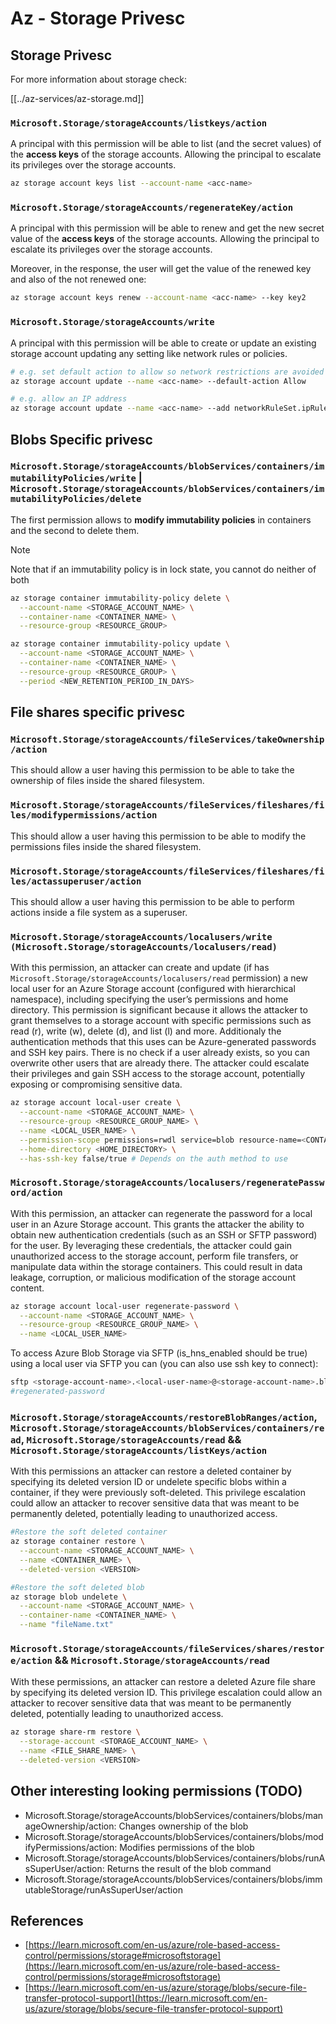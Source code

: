 # Az - Storage Privesc

## Storage Privesc

For more information about storage check:

[[../az-services/az-storage.md]]

### `Microsoft.Storage/storageAccounts/listkeys/action`

A principal with this permission will be able to list (and the secret values) of the **access keys** of the storage accounts. Allowing the principal to escalate its privileges over the storage accounts.

```bash
az storage account keys list --account-name <acc-name>
```

### `Microsoft.Storage/storageAccounts/regenerateKey/action`

A principal with this permission will be able to renew and get the new secret value of the **access keys** of the storage accounts. Allowing the principal to escalate its privileges over the storage accounts.

Moreover, in the response, the user will get the value of the renewed key and also of the not renewed one:

```bash
az storage account keys renew --account-name <acc-name> --key key2
```

### `Microsoft.Storage/storageAccounts/write`

A principal with this permission will be able to create or update an existing storage account updating any setting like network rules or policies.

```bash
# e.g. set default action to allow so network restrictions are avoided
az storage account update --name <acc-name> --default-action Allow

# e.g. allow an IP address
az storage account update --name <acc-name> --add networkRuleSet.ipRules value=<ip-address>
```

## Blobs Specific privesc

### `Microsoft.Storage/storageAccounts/blobServices/containers/immutabilityPolicies/write` | `Microsoft.Storage/storageAccounts/blobServices/containers/immutabilityPolicies/delete`

The first permission allows to **modify immutability policies** in containers and the second to delete them.

> [!NOTE]
> Note that if an immutability policy is in lock state, you cannot do neither of both

```bash
az storage container immutability-policy delete \
  --account-name <STORAGE_ACCOUNT_NAME> \
  --container-name <CONTAINER_NAME> \
  --resource-group <RESOURCE_GROUP>

az storage container immutability-policy update \
  --account-name <STORAGE_ACCOUNT_NAME> \
  --container-name <CONTAINER_NAME> \
  --resource-group <RESOURCE_GROUP> \
  --period <NEW_RETENTION_PERIOD_IN_DAYS>
```

## File shares specific privesc

### `Microsoft.Storage/storageAccounts/fileServices/takeOwnership/action`

This should allow a user having this permission to be able to take the ownership of files inside the shared filesystem.

### `Microsoft.Storage/storageAccounts/fileServices/fileshares/files/modifypermissions/action`

This should allow a user having this permission to be able to modify the permissions files inside the shared filesystem.

### `Microsoft.Storage/storageAccounts/fileServices/fileshares/files/actassuperuser/action`

This should allow a user having this permission to be able to perform actions inside a file system as a superuser.

### `Microsoft.Storage/storageAccounts/localusers/write (Microsoft.Storage/storageAccounts/localusers/read)`

With this permission, an attacker can create and update (if has `Microsoft.Storage/storageAccounts/localusers/read` permission) a new local user for an Azure Storage account (configured with hierarchical namespace), including specifying the user’s permissions and home directory. This permission is significant because it allows the attacker to grant themselves to a storage account with specific permissions such as read (r), write (w), delete (d), and list (l) and more. Additionaly the authentication methods that this uses can be Azure-generated passwords and SSH key pairs. There is no check if a user already exists, so you can overwrite other users that are already there. The attacker could escalate their privileges and gain SSH access to the storage account, potentially exposing or compromising sensitive data.

```bash
az storage account local-user create \
  --account-name <STORAGE_ACCOUNT_NAME> \
  --resource-group <RESOURCE_GROUP_NAME> \
  --name <LOCAL_USER_NAME> \
  --permission-scope permissions=rwdl service=blob resource-name=<CONTAINER_NAME> \
  --home-directory <HOME_DIRECTORY> \
  --has-ssh-key false/true # Depends on the auth method to use
```

### `Microsoft.Storage/storageAccounts/localusers/regeneratePassword/action`

With this permission, an attacker can regenerate the password for a local user in an Azure Storage account. This grants the attacker the ability to obtain new authentication credentials (such as an SSH or SFTP password) for the user. By leveraging these credentials, the attacker could gain unauthorized access to the storage account, perform file transfers, or manipulate data within the storage containers. This could result in data leakage, corruption, or malicious modification of the storage account content.

```bash
az storage account local-user regenerate-password \
  --account-name <STORAGE_ACCOUNT_NAME> \
  --resource-group <RESOURCE_GROUP_NAME> \
  --name <LOCAL_USER_NAME>
```

To access Azure Blob Storage via SFTP (is_hns_enabled should be true) using a local user via SFTP you can (you can also use ssh key to connect):

```bash
sftp <storage-account-name>.<local-user-name>@<storage-account-name>.blob.core.windows.net
#regenerated-password
```

### `Microsoft.Storage/storageAccounts/restoreBlobRanges/action`, `Microsoft.Storage/storageAccounts/blobServices/containers/read`, `Microsoft.Storage/storageAccounts/read` && `Microsoft.Storage/storageAccounts/listKeys/action`

With this permissions an attacker can restore a deleted container by specifying its deleted version ID or undelete specific blobs within a container, if they were previously soft-deleted. This privilege escalation could allow an attacker to recover sensitive data that was meant to be permanently deleted, potentially leading to unauthorized access.

```bash
#Restore the soft deleted container
az storage container restore \
  --account-name <STORAGE_ACCOUNT_NAME> \
  --name <CONTAINER_NAME> \
  --deleted-version <VERSION>

#Restore the soft deleted blob
az storage blob undelete \
  --account-name <STORAGE_ACCOUNT_NAME> \
  --container-name <CONTAINER_NAME> \
  --name "fileName.txt"
```

### `Microsoft.Storage/storageAccounts/fileServices/shares/restore/action` && `Microsoft.Storage/storageAccounts/read`

With these permissions, an attacker can restore a deleted Azure file share by specifying its deleted version ID. This privilege escalation could allow an attacker to recover sensitive data that was meant to be permanently deleted, potentially leading to unauthorized access.

```bash
az storage share-rm restore \
  --storage-account <STORAGE_ACCOUNT_NAME> \
  --name <FILE_SHARE_NAME> \
  --deleted-version <VERSION>
```

## Other interesting looking permissions (TODO)

- Microsoft.Storage/storageAccounts/blobServices/containers/blobs/manageOwnership/action: Changes ownership of the blob
- Microsoft.Storage/storageAccounts/blobServices/containers/blobs/modifyPermissions/action: Modifies permissions of the blob
- Microsoft.Storage/storageAccounts/blobServices/containers/blobs/runAsSuperUser/action: Returns the result of the blob command
- Microsoft.Storage/storageAccounts/blobServices/containers/blobs/immutableStorage/runAsSuperUser/action

## References

- [https://learn.microsoft.com/en-us/azure/role-based-access-control/permissions/storage#microsoftstorage](https://learn.microsoft.com/en-us/azure/role-based-access-control/permissions/storage#microsoftstorage)
- [https://learn.microsoft.com/en-us/azure/storage/blobs/secure-file-transfer-protocol-support](https://learn.microsoft.com/en-us/azure/storage/blobs/secure-file-transfer-protocol-support)


